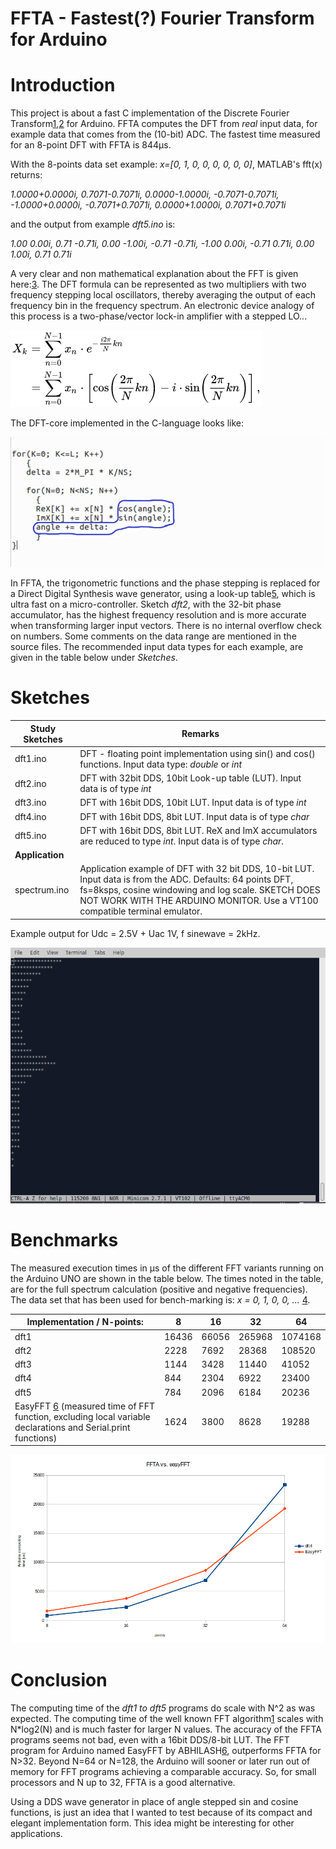 # FFTA - Fastest(?) Fourier Transform for Arduino

# Introduction
This project is about a fast C implementation of the Discrete Fourier Transform[1],[2] for Arduino.
FFTA computes the DFT from *real* input data, for example data that comes from the (10-bit) ADC. The fastest time measured for an 8-point DFT with FFTA is 844μs.

With the 8-points data set example: *x=[0, 1, 0, 0, 0, 0, 0, 0]*, MATLAB's fft(x) returns:

*1.0000+0.0000i, 0.7071-0.7071i, 0.0000-1.0000i, -0.7071-0.7071i, -1.0000+0.0000i, -0.7071+0.7071i, 0.0000+1.0000i, 0.7071+0.7071i*

and the output from example *dft5.ino* is:

*1.00  0.00i, 0.71  -0.71i, 0.00  -1.00i, -0.71  -0.71i, -1.00  0.00i, -0.71  0.71i, 0.00  1.00i, 0.71  0.71i*

A very clear and non mathematical explanation about the FFT is given here:[3]. 
The DFT formula can be represented as two multipliers with two frequency stepping local oscillators, thereby averaging the output of each frequency bin in the frequency spectrum. An electronic device analogy of this process is a two-phase/vector lock-in amplifier with a stepped LO...

![DFT-formula](figures/DFT_formula.png  "DFT-formula")

The DFT-core implemented in the C-language looks like:

![DFT-loops](figures/dft-loop.png  "DFT-loops")

In FFTA, the trigonometric functions and the phase stepping is replaced for a Direct Digital Synthesis wave generator, using a look-up table[5], which is ultra fast on a micro-controller. Sketch *dft2*, with the 32-bit phase accumulator, has the highest frequency resolution and is more accurate when transforming larger input vectors.
There is no internal overflow check on numbers. Some comments on the data range are mentioned in the source files. The recommended input data types for each example, are given in the table below under *Sketches*.

# Sketches
Study Sketches | Remarks 
------ | -------
dft1.ino | DFT - floating point implementation using sin() and cos() functions. Input data type: *double* or *int*
dft2.ino | DFT with 32bit DDS, 10bit Look-up table (LUT). Input data is of type *int*
dft3.ino | DFT with 16bit DDS, 10bit LUT. Input data is of type *int*
dft4.ino | DFT with 16bit DDS, 8bit LUT. Input data is of type *char*
dft5.ino | DFT with 16bit DDS, 8bit LUT. ReX and ImX accumulators are reduced to type *int*. Input data is of type *char*. 
 **Application** |
spectrum.ino | Application example of DFT with 32 bit DDS, 10-bit LUT. Input data is from the ADC. Defaults: 64 points DFT, fs=8ksps, cosine windowing and log scale. SKETCH DOES NOT WORK WITH THE ARDUINO MONITOR. Use a VT100 compatible terminal emulator. 

Example output for Udc = 2.5V + Uac 1V, f sinewave = 2kHz.

![Spectrum](figures/spectrum.png  "Spectrum output")

# Benchmarks

The measured execution times in μs of the different FFT variants running on the Arduino UNO are shown in the table below. The times noted in the table, are for the full spectrum calculation (positive and negative frequencies). The data set that has been used for bench-marking is: *x = 0, 1, 0, 0, ...*  [4].

Implementation / N-points: | 8 | 16 | 32 | 64
-------------------------- | - | -- | -- | --
dft1 | 16436 | 66056 | 265968 | 1074168
dft2 | 2228 | 7692 | 28368 | 108520
dft3 | 1144 | 3428 | 11440 | 41052
dft4 | 844 | 2304 | 6922 | 23400
dft5 | 784 | 2096 | 6184 | 20236
EasyFFT [6] (measured time of FFT function, excluding local variable declarations and Serial.print functions) | 1624 | 3800 | 8628 | 19288

![Dft4 vs. EasyFFT](figures/dft4_vs_easyfft.png  "Dft4 vs. EasyFFT")

# Conclusion
The computing time of the *dft1 to dft5* programs do scale with N^2 as was expected. The computing time of the well known FFT algorithm[1] scales with N*log2(N) and is much faster for larger N values. The accuracy of the FFTA programs seems not bad, even with a 16bit DDS/8-bit LUT.
The FFT program for Arduino named EasyFFT by ABHILASH[6], outperforms FFTA for N>32. Beyond N=64 or N=128, the Arduino will sooner or later run out of memory for FFT programs achieving a comparable accuracy. So, for small processors and N up to 32, FFTA is a good alternative.

Using a DDS wave generator in place of angle stepped sin and cosine functions, is just an idea that I wanted to test because of its compact and elegant implementation form. This idea might be interesting for other applications.

[1]: https://en.wikipedia.org/wiki/Fast_Fourier_transform

[2]: http://www.fftw.org/

[3]: https://www.earlevel.com/main/2002/08/31/a-gentle-introduction-to-the-fft/

[4]: http://www.sccon.ca/sccon/fft/fft3.htm

[5]: https://github.com/MartinStokroos/NativeDDS

[6]: https://create.arduino.cc/projecthub/abhilashpatel121/easyfft-fast-fourier-transform-fft-for-arduino-9d2677
